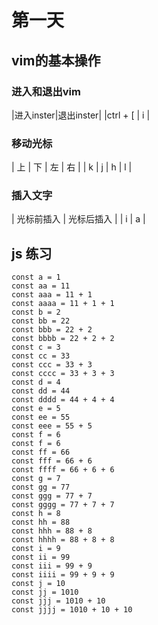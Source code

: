 # 第一天

## vim的基本操作

### 进入和退出vim
  |进入inster|退出inster|
  |ctrl + [ | i |

### 移动光标
  | 上 | 下 | 左 | 右 |
  | k | j | h | l |

### 插入文字
  | 光标前插入 | 光标后插入 |
  | i | a |

## js 练习
```
const a = 1
const aa = 11
const aaa = 11 + 1
const aaaa = 11 + 1 + 1
const b = 2
const bb = 22
const bbb = 22 + 2
const bbbb = 22 + 2 + 2
const c = 3
const cc = 33
const ccc = 33 + 3
const cccc = 33 + 3 + 3
const d = 4
const dd = 44
const dddd = 44 + 4 + 4
const e = 5
const ee = 55
const eee = 55 + 5
const f = 6
const f = 6
const ff = 66
const fff = 66 + 6
const ffff = 66 + 6 + 6
const g = 7
const gg = 77
const ggg = 77 + 7
const gggg = 77 + 7 + 7
const h = 8
const hh = 88
const hhh = 88 + 8
const hhhh = 88 + 8 + 8
const i = 9
const ii = 99
const iii = 99 + 9
const iiii = 99 + 9 + 9
const j = 10
const jj = 1010
const jjj = 1010 + 10
const jjjj = 1010 + 10 + 10

```
